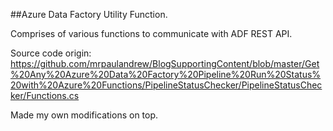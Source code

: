 ##Azure Data Factory Utility Function.

Comprises of various functions to communicate with ADF REST API.

Source code origin: https://github.com/mrpaulandrew/BlogSupportingContent/blob/master/Get%20Any%20Azure%20Data%20Factory%20Pipeline%20Run%20Status%20with%20Azure%20Functions/PipelineStatusChecker/PipelineStatusChecker/Functions.cs

Made my own modifications on top.
